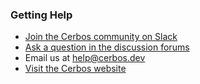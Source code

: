 ### Getting Help

- [Join the Cerbos community on Slack](http://go.cerbos.io/slack)
- [Ask a question in the discussion forums](https://github.com/cerbos/cerbos/discussions)
- Email us at help@cerbos.dev
- [Visit the Cerbos website](https://cerbos.dev)
